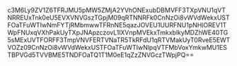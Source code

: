 c3M6Ly9ZV1Z6TFRJMU5pMW5ZMjA2YVhONExubDBMVFF3TXpVNU1qVTNRREUxTnk0eU5EVXVNVGszTGpjM09qRTNNRFk0CnNzOi8vWVdWekxUSTFOaTFuWTIwNmFYTjRMbmwwTFRnNE5qazJOVEU1UURFNU1pNHlOREV1TWpFNUxqVXhPakUyTXpJNApzczovL1lXVnpMVEkxTmkxblkyMDZhWE40TG5sMExUVTFORFF3TmpVNVFERTVNaTR5TkRFdU1qRTVMakUyT0RveE5EWTVOZz09CnNzOi8vWVdWekxUSTFOaTFuWTIwNlpqVTFMbVoxYmkwMU1ESTBPVGd5TVVBME5TNDFOaTQ1T1M0eE1qZzZNVGczTWpjPQ==